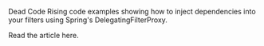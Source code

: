 Dead Code Rising code examples showing how to inject dependencies into your filters using Spring's DelegatingFilterProxy.

Read the article here.
